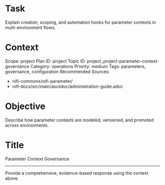 # Task
Explain creation, scoping, and automation hooks for parameter contexts in multi-environment flows.

# Context
Scope: project
Plan ID: project
Topic ID: project_project-parameter-context-governance
Category: operations
Priority: medium
Tags: parameters, governance, configuration
Recommended Sources:
- nifi-commons/nifi-parameter/
- nifi-docs/src/main/asciidoc/administration-guide.adoc

# Objective
Describe how parameter contexts are modeled, versioned, and promoted across environments.

# Title
Parameter Context Governance

---

Provide a comprehensive, evidence-based response using the context above.

